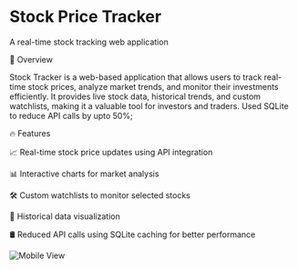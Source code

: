# Stock Price Tracker

A real-time stock tracking web application

🚀 Overview

Stock Tracker is a web-based application that allows users to track real-time stock prices, analyze market trends, and monitor their investments efficiently. It provides live stock data, historical trends, and custom watchlists, making it a valuable tool for investors and traders. Used SQLite to reduce API calls by upto 50%;

🔥 Features

📈 Real-time stock price updates using API integration

📊 Interactive charts for market analysis

🛠 Custom watchlists to monitor selected stocks

📜 Historical data visualization

🛢 Reduced API calls using SQLite caching for better performance

![Mobile View](./images/image/Mobile-view.png)
